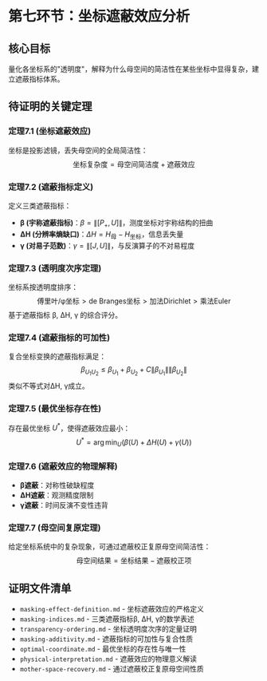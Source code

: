 # 第七环节：坐标遮蔽效应分析

## 核心目标
量化各坐标系的"透明度"，解释为什么母空间的简洁性在某些坐标中显得复杂，建立遮蔽指标体系。

## 待证明的关键定理

### 定理7.1 (坐标遮蔽效应)
坐标是投影滤镜，丢失母空间的全局简洁性：
$$\text{坐标复杂度} = \text{母空间简洁度} + \text{遮蔽效应}$$

### 定理7.2 (遮蔽指标定义)
定义三类遮蔽指标：
- **β (宇称遮蔽指标)**：$\beta = \|[P_+, U]\|$，测度坐标对宇称结构的扭曲
- **ΔH (分辨率熵缺口)**：$\Delta H = H_{\text{母}} - H_{\text{坐标}}$，信息丢失量
- **γ (对易子范数)**：$\gamma = \|[J, U]\|$，与反演算子的不对易程度

### 定理7.3 (透明度次序定理)
坐标系按透明度排序：
$$\text{傅里叶/φ坐标} > \text{de Branges坐标} > \text{加法Dirichlet} > \text{乘法Euler}$$
基于遮蔽指标 β, ΔH, γ 的综合评分。

### 定理7.4 (遮蔽指标的可加性)
复合坐标变换的遮蔽指标满足：
$$\beta_{U_1 U_2} \leq \beta_{U_1} + \beta_{U_2} + C\|\beta_{U_1}\|\|\beta_{U_2}\|$$
类似不等式对ΔH, γ成立。

### 定理7.5 (最优坐标存在性)
存在最优坐标 $U^*$，使得遮蔽效应最小：
$$U^* = \arg\min_U (\beta(U) + \Delta H(U) + \gamma(U))$$

### 定理7.6 (遮蔽效应的物理解释)
- **β遮蔽**：对称性破缺程度
- **ΔH遮蔽**：观测精度限制
- **γ遮蔽**：时间反演不变性违背

### 定理7.7 (母空间复原定理)
给定坐标系统中的复杂现象，可通过遮蔽校正复原母空间简洁性：
$$\text{母空间结果} = \text{坐标结果} - \text{遮蔽校正项}$$

## 证明文件清单
- `masking-effect-definition.md` - 坐标遮蔽效应的严格定义
- `masking-indices.md` - 三类遮蔽指标β, ΔH, γ的数学表述
- `transparency-ordering.md` - 坐标透明度次序的定量证明
- `masking-additivity.md` - 遮蔽指标的可加性与复合性质
- `optimal-coordinate.md` - 最优坐标的存在性与唯一性
- `physical-interpretation.md` - 遮蔽效应的物理意义解读
- `mother-space-recovery.md` - 通过遮蔽校正复原母空间性质